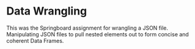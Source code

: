 # Data Wrangling
This was the Springboard assignment for wrangling a JSON file.
Manipulating JSON files to pull nested elements out to form concise and coherent Data Frames.